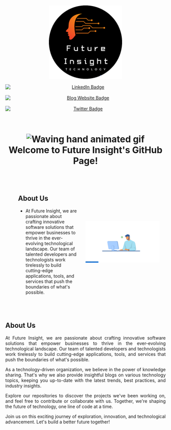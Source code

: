 <br>
<p align="center">
    <a herf="https://future-insight.blog/">
    <img src="/assets/new-logo.png" alt="Future Insight"  width="230px" height="230px">
    </a>
  <br>
</p>

<p align="center">
  <a href="https://www.linkedin.com/in/abdul-rafay1999/" style="margin-right: 20px;">
    <img src="https://img.shields.io/badge/LinkedIn-blue?style=for-the-badge&logo=linkedin&logoColor=white" alt="LinkedIn Badge" style="display: block; margin: auto;">
  </a>
  <a href="https://future-insight.blog" style="margin-right: 20px;">
    <img src="https://img.shields.io/badge/Blog%20Website-orange?style=for-the-badge" alt="Blog Website Badge" style="display: block; margin: auto;">
  </a>
  <a href="https://twitter.com/abdul_rafay99">
    <img src="https://img.shields.io/badge/Twitter-blue?style=for-the-badge&logo=twitter&logoColor=white" alt="Twitter Badge" style="display: block; margin: auto;">
  </a>
</p>

<br>

<h1 align="center">
    <img src="https://raw.githubusercontent.com/nixin72/nixin72/master/wave.gif" 
         alt="Waving hand animated gif"
         height="35"
         width="35" />
     Welcome to Future Insight's GitHub Page!
</h1>




<style>
  .container {
    display: flex;
    justify-content: space-between;
    align-items: center;
    padding: 20px;
  }

  .about-us {
    width: 40%;
    padding: 20px;
    /* background-color: #f0f0f0; */
  }

  .gif-container {
    width: 50%;
    text-align: center;
  }

  .gif-container img {
    max-width: 100%;
    height: auto;
  }
</style>

<div class="container">
  <div class="about-us">
    <h2>About Us</h2>
    <ul>
        <li>
        At Future Insight, we are passionate about crafting innovative software solutions that empower businesses to thrive in the ever-evolving technological landscape. Our team of talented developers and technologists work tirelessly to build cutting-edge applications, tools, and services that push the boundaries of what's possible.
        </li>
    <ul>
  </div>
  <div class="gif-container">
    <img src="/assets/animation.gif" alt="Your GIF">
  </div>
</div>








<!-- 
 <div style="display: flex; justify-content: space-between; align-items: center; padding: 20px;">
    <div style="width: 40%; padding: 20px;">
      <h2>About Us</h2>
      <p>
      </p>
    </div>
    <div style="width: 50%; text-align: center;">
      <img src="/assets/animation.gif" alt="Your GIF" style="max-width: 100%; height: auto;">
    </div>
  </div> -->









## About Us
<p align="justify">
At Future Insight, we are passionate about crafting innovative software solutions that empower businesses to thrive in the ever-evolving technological landscape. Our team of talented developers and technologists work tirelessly to build cutting-edge applications, tools, and services that push the boundaries of what's possible.
</p>
<p align="justify">
As a technology-driven organization, we believe in the power of knowledge sharing. That's why we also provide insightful blogs on various technology topics, keeping you up-to-date with the latest trends, best practices, and industry insights.
</p>
<p align="justify">
Explore our repositories to discover the projects we've been working on, and feel free to contribute or collaborate with us. Together, we're shaping the future of technology, one line of code at a time.
</p>
<p align="justify">
Join us on this exciting journey of exploration, innovation, and technological advancement. Let's build a better future together!
</p>
